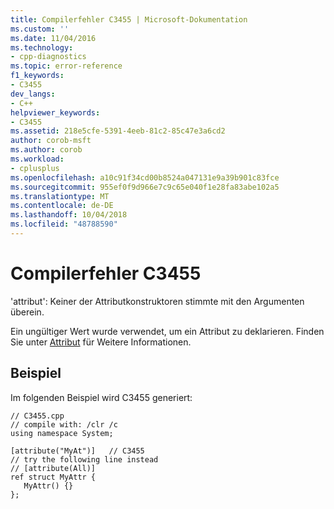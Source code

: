 ```yaml
---
title: Compilerfehler C3455 | Microsoft-Dokumentation
ms.custom: ''
ms.date: 11/04/2016
ms.technology:
- cpp-diagnostics
ms.topic: error-reference
f1_keywords:
- C3455
dev_langs:
- C++
helpviewer_keywords:
- C3455
ms.assetid: 218e5cfe-5391-4eeb-81c2-85c47e3a6cd2
author: corob-msft
ms.author: corob
ms.workload:
- cplusplus
ms.openlocfilehash: a10c91f34cd00b8524a047131e9a39b901c83fce
ms.sourcegitcommit: 955ef0f9d966e7c9c65e040f1e28fa83abe102a5
ms.translationtype: MT
ms.contentlocale: de-DE
ms.lasthandoff: 10/04/2018
ms.locfileid: "48788590"
---
```

# <a name="compiler-error-c3455"></a>Compilerfehler C3455

'attribut': Keiner der Attributkonstruktoren stimmte mit den Argumenten überein.

Ein ungültiger Wert wurde verwendet, um ein Attribut zu deklarieren.  Finden Sie unter [Attribut](../../windows/attributes/attribute.md) für Weitere Informationen.

## <a name="example"></a>Beispiel

Im folgenden Beispiel wird C3455 generiert:

```
// C3455.cpp
// compile with: /clr /c
using namespace System;

[attribute("MyAt")]   // C3455
// try the following line instead
// [attribute(All)]
ref struct MyAttr {
   MyAttr() {}
};
```